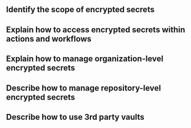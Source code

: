 ## Identify the scope of encrypted secrets

## Explain how to access encrypted secrets within actions and workflows

## Explain how to manage organization-level encrypted secrets

## Describe how to manage repository-level encrypted secrets

## Describe how to use 3rd party vaults